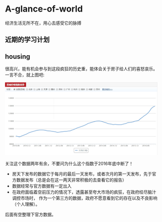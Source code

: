 # A-glance-of-world
经济生活无所不在，用心去感受它的脉搏

## 近期的学习计划

## housing

很高兴，能有机会参与到这段疯狂的历史重，能体会关于房子给人们的喜怒哀乐。一言不合，就上图吧:

![百城房价趋势](./images/百城房价走势.jpg)

关注这个数据两年有余，不要问为什么这个指数于2016年底中断了！

* 房天下发布的数据它于每月的最后一天发布，或者次月的第一天发布，先于官方数据发布（总是会在这一两天非常积极的去查看它的报告）
* 数据经常与官方数据有一定出入
* 在政府面临着空前压力的情况下，透露甚至夸大市场的疯狂，在政府绞尽脑汁调控市场时，
作为一个第三方的数据，政府不愿意看到它的存在以及不良影响（个人理解）。

后面有空整理下官方数据。
